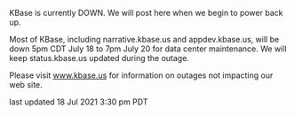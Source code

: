 KBase is currently DOWN.  We will post here when we begin to power back up.

Most of KBase, including narrative.kbase.us and appdev.kbase.us, will be down 5pm CDT July 18 to 7pm July 20 for data center maintenance.  We will keep status.kbase.us updated during the outage.

Please visit <a href="https://www.kbase.us">www.kbase.us</a> for information on outages not impacting our web site.

last updated 18 Jul 2021 3:30 pm PDT
